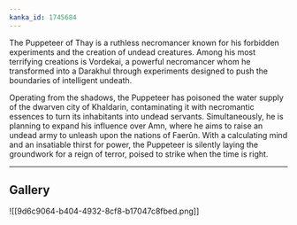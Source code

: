 ```yaml
---
kanka_id: 1745684
---
```


The Puppeteer of Thay is a ruthless necromancer known for his forbidden experiments and the creation of undead creatures. Among his most terrifying creations is Vordekai, a powerful necromancer whom he transformed into a Darakhul through experiments designed to push the boundaries of intelligent undeath.

Operating from the shadows, the Puppeteer has poisoned the water supply of the dwarven city of Khaldarin, contaminating it with necromantic essences to turn its inhabitants into undead servants. Simultaneously, he is planning to expand his influence over Amn, where he aims to raise an undead army to unleash upon the nations of Faerûn. With a calculating mind and an insatiable thirst for power, the Puppeteer is silently laying the groundwork for a reign of terror, poised to strike when the time is right.

---
## Gallery
![[9d6c9064-b404-4932-8cf8-b17047c8fbed.png]]